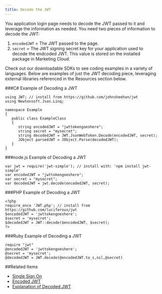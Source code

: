 ```yaml
---
title: Decode the JWT
---
```


You application login page needs to decode the JWT passed to it and leverage the information as needed. You need two pieces of information to decode the JWT:

1. `encodedJWT` = The JWT passed to the page.
2. `secret` = The JWT signing secret key for your application used to decode the endcoded JWT. This value is stored on the installed package in Marketing Cloud.

Check out our downloadable SDKs to see coding examples in a variety of languages. Below are examples of just the JWT decoding piece, leveraging external libraries referenced in the Resources section below.

###C# Example of Decoding a JWT

```
using JWT; // install from https://github.com/johnsheehan/jwt
using Newtonsoft.Json.Linq;

namespace Example
{
   public class ExampleClass
   {
      string encodedJWT = "jwttokengoeshere";
      string secret = "mysecret";
      string decodedJWT = JWT.JsonWebToken.Decode(encodedJWT, secret);
      JObject parsedJWT = JObject.Parse(decodedJWT);
   }
}
```

###node.js Example of Decoding a JWT

```
var jwt = require('jwt-simple'); // install with: 'npm install jwt-simple'
var encodedJWT = "jwttokengoeshere";
var secret = "mysecret";
var decodedJWT = jwt.decode(encodedJWT, secret);
```

###PHP Example of Decoding a JWT

```
<?php
require_once 'JWT.php'; // install from https://github.com/luciferous/jwt
$encodedJWT = 'jwttokengoeshere';
$secret = 'mysecret';
$decodedJWT = JWT::decode($encodedJWT, $secret);
?>
```

###Ruby Example of Decoding a JWT

```
require "jwt"
@encodedJWT = 'jwttokengoeshere';
@secret = 'mysecret';
@decodedJWT = JWT.decode(@encodedJWT.to_s,nil,@secret)
```
##Related Items
* [Single Sign On](single-sign-on.htm)
* [Encoded JWT](encoded-jwt.htm)
* [Explanation of Decoded JWT](explanation-decoded-jwt.htm)
